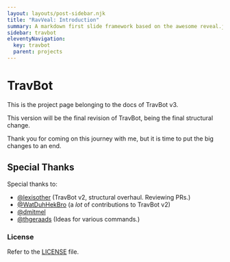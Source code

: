 ```yaml
---
layout: layouts/post-sidebar.njk
title: "RavVeal: Introduction"
summary: A markdown first slide framework based on the awesome reveal.js, with multiple presentations, custom layouts and a whole lot more."
sidebar: travbot
eleventyNavigation:
  key: travbot
  parent: projects
---
```


# TravBot

This is the project page belonging to the docs of TravBot v3.

This version will be the final revision of TravBot, being the final structural change.

Thank you for coming on this journey with me, but it is time to put the big changes to an end.

## Special Thanks

Special thanks to:

- [@lexisother](https:/github.com/lexisother) (TravBot v2, structural overhaul. Reviewing PRs.)
- [@WatDuhHekBro](https:/github.com/WatDuhHekBro) (a _lot_ of contributions to TravBot v2)
- [@dmitmel](https:/github.com/dmitmel)
- [@thgeraads](https:/github.com/thgeraads) (Ideas for various commands.)

### License

Refer to the [LICENSE](https://github.com/keanuplayz/TravBot-v3/tree/master/LICENSE) file.
